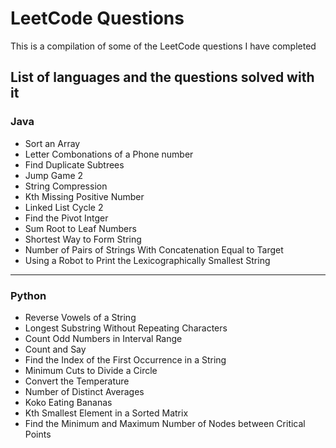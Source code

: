 # LeetCode Questions

This is a compilation of some of the LeetCode questions I have completed

## List of languages and the questions solved with it


### Java
- Sort an Array
- Letter Combonations of a Phone number
- Find Duplicate Subtrees
- Jump Game 2
- String Compression
- Kth Missing Positive Number
- Linked List Cycle 2
- Find the Pivot Intger
- Sum Root to Leaf Numbers
- Shortest Way to Form String
- Number of Pairs of Strings With Concatenation Equal to Target
- Using a Robot to Print the Lexicographically Smallest String

-----------------------------

### Python
- Reverse Vowels of a String
- Longest Substring Without Repeating Characters
- Count Odd Numbers in Interval Range
- Count and Say
- Find the Index of the First Occurrence in a String
- Minimum Cuts to Divide a Circle
- Convert the Temperature
- Number of Distinct Averages
- Koko Eating Bananas
- Kth Smallest Element in a Sorted Matrix
- Find the Minimum and Maximum Number of Nodes between Critical Points
